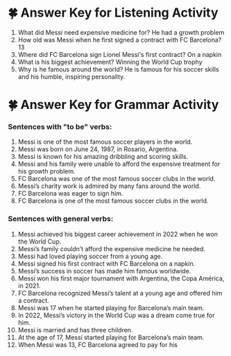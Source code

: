 # 🍀 Answer Key for Listening Activity #
1. What did Messi need expensive medicine for? He had a growth problem
2. How old was Messi when he first signed a contract with FC Barcelona? 13
3. Where did FC Barcelona sign Lionel Messi's first contract? On a napkin
4. What is his biggest achievement? Winning the World Cup trophy
5. Why is he famous around the world? He is famous for his soccer skills and his humble, inspiring personality.

# 🍀 Answer Key for Grammar Activity #
### Sentences with "to be" verbs:
1. Messi is one of the most famous soccer players in the world.
2. Messi was born on June 24, 1987, in Rosario, Argentina.
3. Messi is known for his amazing dribbling and scoring skills.
4. Messi and his family were unable to afford the expensive treatment for his growth problem.
5. FC Barcelona was one of the most famous soccer clubs in the world.
6. Messi’s charity work is admired by many fans around the world.
7. FC Barcelona was eager to sign him.
8. FC Barcelona is one of the most famous soccer clubs in the world.

### Sentences with general verbs:
1. Messi achieved his biggest career achievement in 2022 when he won the World Cup.
2. Messi’s family couldn’t afford the expensive medicine he needed.
3. Messi had loved playing soccer from a young age.
4. Messi signed his first contract with FC Barcelona on a napkin.
5. Messi’s success in soccer has made him famous worldwide.
6. Messi won his first major tournament with Argentina, the Copa América, in 2021.
7. FC Barcelona recognized Messi’s talent at a young age and offered him a contract.
8. Messi was 17 when he started playing for Barcelona’s main team.
9. In 2022, Messi’s victory in the World Cup was a dream come true for him.
10. Messi is married and has three children.
11. At the age of 17, Messi started playing for Barcelona’s main team.
12. When Messi was 13, FC Barcelona agreed to pay for his
